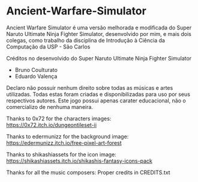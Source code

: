 # Ancient-Warfare-Simulator
Ancient Warfare Simulator é uma versão melhorada e modificada do Super Naruto Ultimate Ninja Fighter Simulator, desenvolvido por mim, e mais dois colegas, como trabalho da disciplina de Introdução à Ciência da Computação da USP - São Carlos

Créditos no desenvolvido do Super Naruto Ultimate Ninja Fighter Simulator
* Bruno Coulturato
* Eduardo Valença

Declaro não possuir nenhum direito sobre todas as músicas e artes utilizadas. Todas estas foram criadas e disponibilizadas para uso por seus respectivos autores.
Este jogo possui apenas carater educacional, não o comercializo de nenhuma maneira.

Thanks to 0x72 for the characters images:      https://0x72.itch.io/dungeontileset-ii

Thanks to edermunizz for the background image: https://edermunizz.itch.io/free-pixel-art-forest

Thanks to shikashiassets for the icon image:   https://shikashiassets.itch.io/shikashis-fantasy-icons-pack

Thanks for all the music composers: Proper credits in CREDITS.txt
